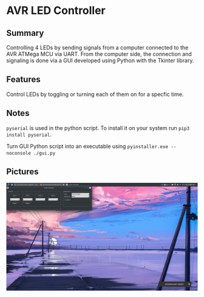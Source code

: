 # AVR LED Controller
## Summary
Controlling 4 LEDs by sending signals from a computer connected to the AVR ATMega MCU via UART. From the computer side, the connection and signaling is done via a GUI developed using Python  with the Tkinter library.

## Features
Control LEDs by toggling or turning each of them on for a specfic time.

## Notes
`pyserial` is used in the python script. To install it on your system run `pip3 install pyserial`.

Turn GUI Python script into an executable using `pyinstaller.exe --noconsole ./gui.py`

## Pictures
![image](/images/gui_screenshot.png)
